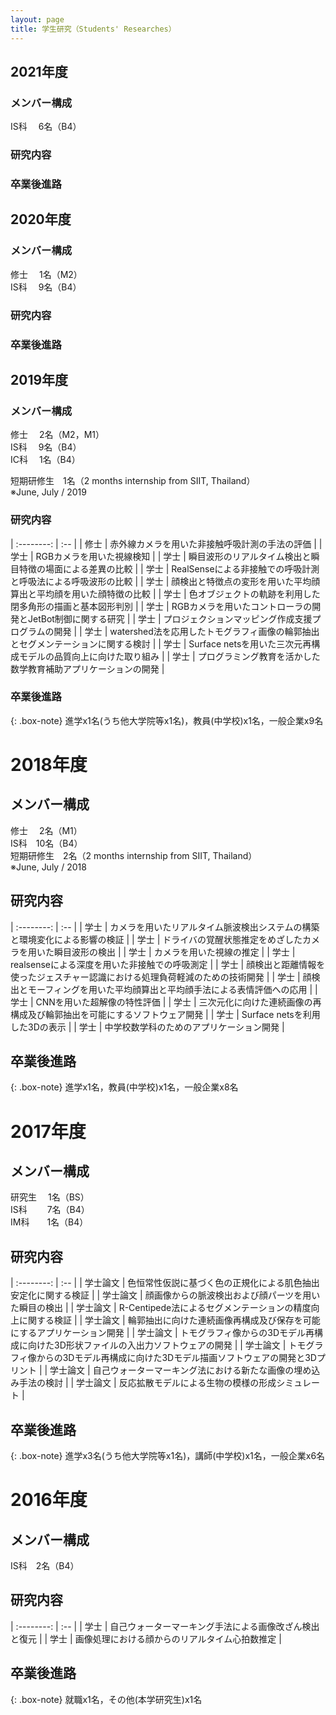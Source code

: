 ```yaml
---
layout: page
title: 学生研究（Students' Researches）
---
```


## 2021年度
### メンバー構成
IS科　 6名（B4）  

### 研究内容

### 卒業後進路

###

## 2020年度
### メンバー構成
修士　 1名（M2）  
IS科　 9名（B4）  

### 研究内容

### 卒業後進路

## 2019年度
### メンバー構成
修士　 2名（M2，M1）  
IS科　 9名（B4）  
IC科　 1名（B4）  
  
短期研修生　1名（2 months internship from SIIT, Thailand）  
 ※June, July / 2019

### 研究内容  

| :--------: | :-- |
| 修士 | 赤外線カメラを用いた非接触呼吸計測の手法の評価 |
| 学士 | RGBカメラを用いた視線検知 |
| 学士 | 瞬目波形のリアルタイム検出と瞬目特徴の場面による差異の比較 |
| 学士 | RealSenseによる非接触での呼吸計測と呼吸法による呼吸波形の比較 |
| 学士 | 顔検出と特徴点の変形を用いた平均顔算出と平均顔を用いた顔特徴の比較 |
| 学士 | 色オブジェクトの軌跡を利用した閉多角形の描画と基本図形判別 |
| 学士 | RGBカメラを用いたコントローラの開発とJetBot制御に関する研究 |
| 学士 | プロジェクションマッピング作成支援プログラムの開発 |
| 学士 | watershed法を応用したトモグラフィ画像の輪郭抽出とセグメンテーションに関する検討 |
| 学士 | Surface netsを用いた三次元再構成モデルの品質向上に向けた取り組み |
| 学士 | プログラミング教育を活かした数学教育補助アプリケーションの開発 |

### 卒業後進路

{: .box-note}
進学x1名(うち他大学院等x1名)，教員(中学校)x1名，一般企業x9名


# 2018年度
## メンバー構成
修士　 2名（M1）  
IS科　10名（B4）  
短期研修生　2名（2 months internship from SIIT, Thailand）  
 ※June, July / 2018

## 研究内容

| :--------: | :-- |
| 学士 | カメラを用いたリアルタイム脈波検出システムの構築と環境変化による影響の検証 |
| 学士 | ドライバの覚醒状態推定をめざしたカメラを用いた瞬目波形の検出 |
| 学士 | カメラを用いた視線の推定 |
| 学士 | realsenseによる深度を用いた非接触での呼吸測定 |
| 学士 | 顔検出と距離情報を使ったジェスチャー認識における処理負荷軽減のための技術開発 |
| 学士 | 顔検出とモーフィングを用いた平均顔算出と平均顔手法による表情評価への応用 |
| 学士 | CNNを用いた超解像の特性評価 |
| 学士 | 三次元化に向けた連続画像の再構成及び輪郭抽出を可能にするソフトウェア開発 |
| 学士 | Surface netsを利用した3Dの表示 |
| 学士 | 中学校数学科のためのアプリケーション開発 |

## 卒業後進路

{: .box-note}
進学x1名，教員(中学校)x1名，一般企業x8名


# 2017年度
## メンバー構成
研究生　 1名（BS）  
IS科　　 7名（B4）  
IM科　　1名（B4）  

## 研究内容

| :--------: | :-- |
| 学士論文 | 色恒常性仮説に基づく色の正規化による肌色抽出安定化に関する検証 |
| 学士論文 | 顔画像からの脈波検出および顔パーツを用いた瞬目の検出 |
| 学士論文 | R-Centipede法によるセグメンテーションの精度向上に関する検証 |
| 学士論文 | 輪郭抽出に向けた連続画像再構成及び保存を可能にするアプリケーション開発 |
| 学士論文 | トモグラフィ像からの3Dモデル再構成に向けた3D形状ファイルの入出力ソフトウェアの開発 |
| 学士論文 | トモグラフィ像からの3Dモデル再構成に向けた3Dモデル描画ソフトウェアの開発と3Dプリント |
| 学士論文 | 自己ウォーターマーキング法における新たな画像の埋め込み手法の検討 |
| 学士論文 | 反応拡散モデルによる生物の模様の形成シミュレート |

## 卒業後進路

{: .box-note}
進学x3名(うち他大学院等x1名)，講師(中学校)x1名，一般企業x6名


# 2016年度
## メンバー構成
IS科　2名（B4）  

## 研究内容

| :--------: | :-- |
| 学士 | 自己ウォーターマーキング手法による画像改ざん検出と復元 |
| 学士 | 画像処理における顔からのリアルタイム心拍数推定 |

## 卒業後進路

{: .box-note}
就職x1名，その他(本学研究生)x1名

